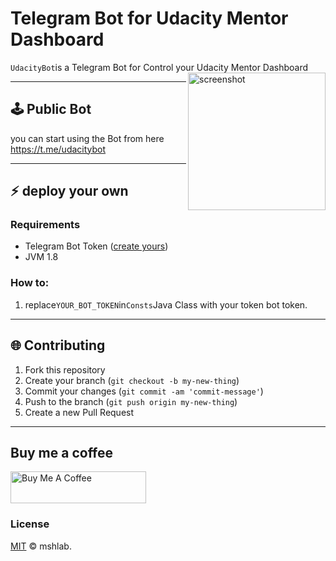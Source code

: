 # Telegram Bot for Udacity Mentor Dashboard

`UdacityBot`is a Telegram Bot for Control your Udacity Mentor Dashboard
<img src="https://github.com/m4ary/UdaictyBot/blob/master/demo.gif?raw=true" alt="screenshot" width="220" align="right">


---

## :joystick: Public Bot  
you can start using the Bot from here
https://t.me/udacitybot

---
## :zap: deploy your own

### Requirements
- Telegram Bot Token ([create yours](https://core.telegram.org/bots#3-how-do-i-create-a-bot))
- JVM 1.8

### How to:
1. replace`YOUR_BOT_TOKEN`in`Consts`Java Class with your token bot token.

---
## :globe_with_meridians: Contributing 

1. Fork this repository
1. Create your branch (`git checkout -b my-new-thing`)
1. Commit your changes (`git commit -am 'commit-message'`)
1. Push to the branch (`git push origin my-new-thing`)
1. Create a new Pull Request

---
## Buy me a coffee
<a href="https://www.buymeacoffee.com/mshlab" target="_blank"><img src="https://cdn.buymeacoffee.com/buttons/lato-orange.png" alt="Buy Me A Coffee" style="height: 51px !important;width: 217px !important;" ></a> 
### License
[MIT](LICENSE) © mshlab.
